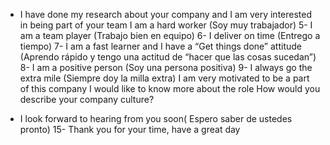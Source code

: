 *  I have done my research about your company and I am very interested in being part of your team
I am a hard worker (Soy muy trabajador)
5- I am a team player (Trabajo bien en equipo)
6- I deliver on time (Entrego a tiempo)
7- I am a fast learner and I have a “Get things done” attitude (Aprendo rápido y tengo una actitud de “hacer que las cosas sucedan”)
8- I am a positive person (Soy una persona positiva)
9- I always go the extra mile (Siempre doy la milla extra)
I am very motivated to be a part of this company 
 I would like to know more about the role 
 How would you describe your company culture?
 - I look forward to hearing from you soon( Espero saber de ustedes pronto)
15- Thank you for your time, have a great day 